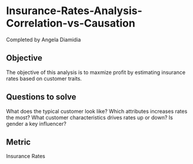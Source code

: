 # Insurance-Rates-Analysis-Correlation-vs-Causation
Completed by Angela Diamidia
## Objective
The objective of this analysis is to maxmize profit by estimating insurance rates based on customer traits.
## Questions to solve
What does the typical customer look like?
Which attributes increases rates the most?
What customer characteristics drives rates up or down?
Is gender a key influencer?

## Metric
Insurance Rates


